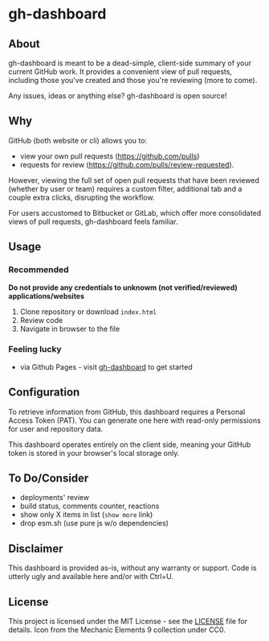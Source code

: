 # gh-dashboard

## About

gh-dashboard is meant to be a dead-simple, client-side summary of your current GitHub work. It provides a convenient view of pull requests, including those you've created and those you're reviewing (more to come).

Any issues, ideas or anything else? gh-dashboard is open source!

## Why

GitHub (both website or cli) allows you to:

 - view your own pull requests (https://github.com/pulls)
 - requests for review (https://github.com/pulls/review-requested).

However, viewing the full set of open pull requests that have been reviewed (whether by user or team) requires a custom filter, additional tab and a couple extra clicks, disrupting the workflow.

For users accustomed to Bitbucket or GitLab, which offer more consolidated views of pull requests, gh-dashboard feels familiar.


## Usage

### Recommended

**Do not provide any credentials to unknowm (not verified/reviewed) applications/websites**

1. Clone repository or download `index.html`
2. Review code
3. Navigate in browser to the file

### Feeling lucky
- via Github Pages - visit [gh-dashboard](https://atfu-tech.github.io/gh-dashboard/) to get started

## Configuration

To retrieve information from GitHub, this dashboard requires a Personal Access Token (PAT). You can generate one here with read-only permissions for user and repository data.

This dashboard operates entirely on the client side, meaning your GitHub token is stored in your browser's local storage only.

## To Do/Consider

- deployments' review
- build status, comments counter, reactions
- show only X items in list (`show more` link)
- drop esm.sh (use pure js w/o dependencies)

## Disclaimer

This dashboard is provided as-is, without any warranty or support. Code is utterly ugly and available here and/or with Ctrl+U.

## License

This project is licensed under the MIT License - see the [LICENSE](LICENSE) file for details.
Icon from the Mechanic Elements 9 collection under CC0.
